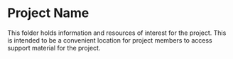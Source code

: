 # Project Name

This folder holds information and resources of interest for the project.  This
is intended to be a convenient location for project members to access
support material for the project.
